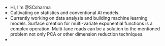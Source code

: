 -  Hi, I’m @SCsharma
- Cultivating on statistics and conventional AI models.
- Currently working on data analysis and building machine learning models. Surface creation for multi-variate exponential functions is a complex operation. Multi-lane roads can be a solution to the mentioned problem not only PCA or other dimension reduction techniques.  
-
<!---
ShashJan94/ShashJan94 is a ✨ special ✨ repository because its `README.md` (this file) appears on your GitHub profile.
You can click the Preview link to take a look at your changes.
